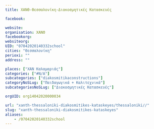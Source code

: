 ```yaml
---
title: ΧΑΝΘ-Θεσσαλονίκη-Διακοσμητικές Κατασκευές

facebook:

website:
organisation: ΧΑΝΘ
facebookorg:
websiteorg:
UID: "07042020140332school"
cities: "Θεσσαλονίκη"
perioxi: ""
address: ""

places: ["ΧΑΝ Καλαμαριάς"]
categories: ["#N/A"]
subcategories: ["diakosmitikaconstructions"]
categoryNoSLug: ["Παιδαγωγικά + Καλιτεχνικά"]
subcategoriesNoSLug: ["Διακοσμητικές Κατασκευές"]

orgUID: org14042020000034

url: "xanth-thessaloniki-diakosmitikes-kataskeyes/thessaloniki//"
slug: "xanth-thessaloniki-diakosmitikes-kataskeyes"
aliases:
    - /07042020140332school
---
```





